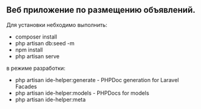 ## Веб приложение по размещению объявлений.

Для установки небходимо выполнить:

- composer install
- php artisan db:seed -m
- npm install
- php artisan serve

в режиме разработки:
- php artisan ide-helper:generate - PHPDoc generation for Laravel Facades
- php artisan ide-helper:models - PHPDocs for models
- php artisan ide-helper:meta
